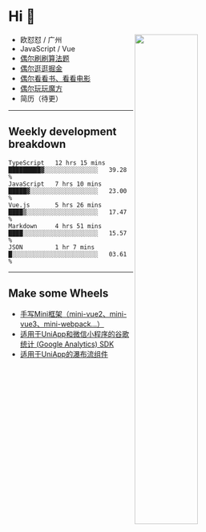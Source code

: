 # Hi 👋

[<img align="right" width="50%" src="https://github-readme-stats.vercel.app/api?username=OUDUIDUI&theme=dark&show_icons=true">](https://metrics.lecoq.io/OUDUIDUI?template=classic&#41;)


- 欧怼怼 / 广州
- JavaScript / Vue
- [偶尔刷刷算法题](https://github.com/OUDUIDUI/leet-code)
- [偶尔逛逛掘金](https://juejin.cn/user/4309700183594366)
- [偶尔看看书、看看电影](https://www.yuque.com/books/share/3ee1684b-8e19-4849-b5aa-13d1813ded6d)
- [偶尔玩玩魔方](https://cubing.com/results/person/2014OUSH01)
- 简历（待更）

---

##  Weekly development breakdown

<!--START_SECTION:waka-->
```text
TypeScript   12 hrs 15 mins  █████████▓░░░░░░░░░░░░░░░   39.28 % 
JavaScript   7 hrs 10 mins   █████▓░░░░░░░░░░░░░░░░░░░   23.00 % 
Vue.js       5 hrs 26 mins   ████▒░░░░░░░░░░░░░░░░░░░░   17.47 % 
Markdown     4 hrs 51 mins   ████░░░░░░░░░░░░░░░░░░░░░   15.57 % 
JSON         1 hr 7 mins     █░░░░░░░░░░░░░░░░░░░░░░░░   03.61 % 
```
<!--END_SECTION:waka-->



---

##  Make some Wheels

- [手写Mini框架（mini-vue2、mini-vue3、mini-webpack...）](https://github.com/OUDUIDUI/mini)
- [适用于UniApp和微信小程序的谷歌统计 (Google Analytics) SDK](https://github.com/OUDUIDUI/ga-tracker)
- [适用于UniApp的瀑布流组件](https://github.com/OUDUIDUI/uniapp-waterfalls-flow)


